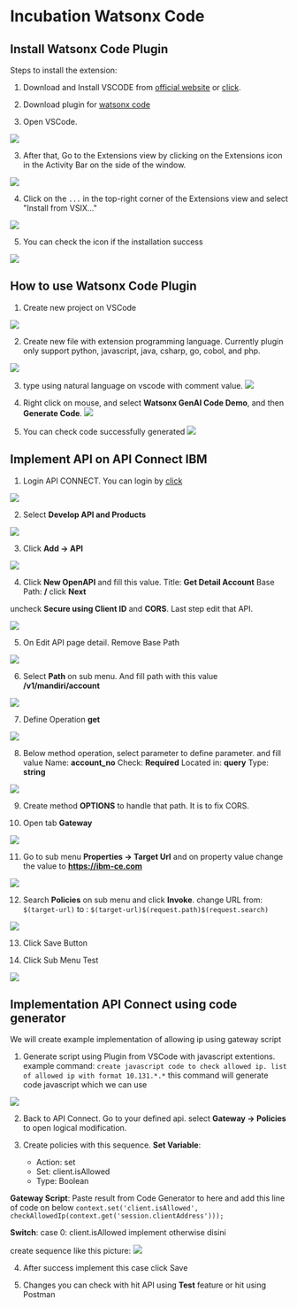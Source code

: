 # Incubation Watsonx Code

## Install Watsonx Code Plugin
Steps to install the extension:

1. Download and Install VSCODE from [official website](https://code.visualstudio.com/download) or [click](https://github.com/5112100070/incubation-watsonx-code/blob/main/bin/VSCodeUserSetup-arm64-1.92.2.exe).

2. Download plugin for [watsonx code](https://github.com/5112100070/incubation-watsonx-code/blob/main/bin/watsonx-code-demo-1.0.1.vsix)

3. Open VSCode.

![](https://github.com/5112100070/incubation-watsonx-code/blob/main/images/plugin-installation/images-1.png)

3. After that, Go to the Extensions view by clicking on the Extensions icon in the Activity Bar on the side of the window.

![](https://github.com/5112100070/incubation-watsonx-code/blob/main/images/plugin-installation/images-2.png)

4. Click on the `...` in the top-right corner of the Extensions view and select "Install from VSIX..."

![](https://github.com/5112100070/incubation-watsonx-code/blob/main/images/plugin-installation/images-3.png)

5. You can check the icon if the installation success

![](https://github.com/5112100070/incubation-watsonx-code/blob/main/images/plugin-installation/images-4.png)

## How to use Watsonx Code Plugin
1. Create new project on VSCode

![](https://github.com/5112100070/incubation-watsonx-code/blob/main/images/how-to-use-plugin/images-1.png)

2. Create new file with extension programming language.
Currently plugin only support python, javascript, java, csharp, go, cobol, and php.

![](https://github.com/5112100070/incubation-watsonx-code/blob/main/images/how-to-use-plugin/images-2.png)

3. type using natural language on vscode with comment value.
![](https://github.com/5112100070/incubation-watsonx-code/blob/main/images/how-to-use-plugin/images-3.png)

4. Right click on mouse, and select **Watsonx GenAI Code Demo**, and then **Generate Code**.
![](https://github.com/5112100070/incubation-watsonx-code/blob/main/images/how-to-use-plugin/images-4.png)

5. You can check code successfully generated
![](https://github.com/5112100070/incubation-watsonx-code/blob/main/images/how-to-use-plugin/images-5.png)

## Implement API on API Connect IBM
1. Login API CONNECT. You can login by [click](https://apim-demo-mgmt-api-manager-tools.apps.66cded8c70150268e8a815ef.ocp.techzone.ibm.com/auth/manager/sign-in/)

![](https://github.com/5112100070/incubation-watsonx-code/blob/main/images/implement-api-on-apic/images-1.png)

2. Select **Develop API and Products**

![](https://github.com/5112100070/incubation-watsonx-code/blob/main/images/implement-api-on-apic/images-2.png)

3. Click **Add -> API**

![](https://github.com/5112100070/incubation-watsonx-code/blob/main/images/implement-api-on-apic/images-3.png)

4. Click **New OpenAPI** and fill this value.
Title: **Get Detail Account**
Base Path: **/**
click **Next**

uncheck **Secure using Client ID** and **CORS**. Last step edit that API.

![](https://github.com/5112100070/incubation-watsonx-code/blob/main/images/implement-api-on-apic/images-4.png)

5. On Edit API page detail. Remove Base Path

![](https://github.com/5112100070/incubation-watsonx-code/blob/main/images/implement-api-on-apic/images-5.png)

6. Select **Path** on sub menu. And fill path with this value **/v1/mandiri/account**

![](https://github.com/5112100070/incubation-watsonx-code/blob/main/images/implement-api-on-apic/images-6.png)

7. Define Operation **get** 

![](https://github.com/5112100070/incubation-watsonx-code/blob/main/images/implement-api-on-apic/images-7.png)

8. Below method operation, select parameter to define parameter. and fill value
Name: **account_no**
Check: **Required**
Located in: **query**
Type: **string**

![](https://github.com/5112100070/incubation-watsonx-code/blob/main/images/implement-api-on-apic/images-8.png)

9. Create method **OPTIONS** to handle that path. It is to fix CORS.

10. Open tab **Gateway**

![](https://github.com/5112100070/incubation-watsonx-code/blob/main/images/implement-api-on-apic/images-9.png)

11. Go to sub menu **Properties -> Target Url** and on property value change the value to **https://ibm-ce.com**

![](https://github.com/5112100070/incubation-watsonx-code/blob/main/images/implement-api-on-apic/images-10.png)

12. Search **Policies** on sub menu and click **Invoke**.
change URL from: `$(target-url)`
to : `$(target-url)$(request.path)$(request.search)`

![](https://github.com/5112100070/incubation-watsonx-code/blob/main/images/implement-api-on-apic/images-11.png)

13. Click Save Button

14. Click Sub Menu Test

![](https://github.com/5112100070/incubation-watsonx-code/blob/main/images/implement-api-on-apic/images-12.png)

## Implementation API Connect using code generator

We will create example implementation of allowing ip using gateway script

1. Generate script using Plugin from VSCode with javascript extentions.
example command: `create javascript code to check allowed ip. list of allowed ip with format 10.131.*.*`
this command will generate code javascript which we can use

![](https://github.com/5112100070/incubation-watsonx-code/blob/main/images/hands-on-2/images-1.png)

2. Back to API Connect. Go to your defined api. select **Gateway -> Policies** to open logical modification. 

3. Create policies with this sequence. 
**Set Variable**:
    - Action: set
    - Set: client.isAllowed
    - Type: Boolean

**Gateway Script**:
Paste result from Code Generator to here and add this line of code on below
`context.set('client.isAllowed', checkAllowedIp(context.get('session.clientAddress')));`

**Switch**:
case 0: client.isAllowed
implement otherwise disini

create sequence like this picture:
![](https://github.com/5112100070/incubation-watsonx-code/blob/main/images/hands-on-2/images-2.png)

4. After success implement this case click Save

5. Changes you can check with hit API using **Test** feature or hit using Postman